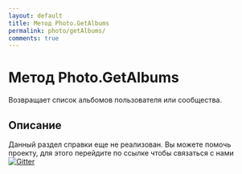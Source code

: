```yaml
---
layout: default
title: Метод Photo.GetAlbums
permalink: photo/getAlbums/
comments: true
---
```

# Метод Photo.GetAlbums
Возвращает список альбомов пользователя или сообщества.

## Описание
Данный раздел справки еще не реализован. Вы  можете помочь проекту, для этого перейдите по ссылке чтобы связаться с нами [![Gitter](https://badges.gitter.im/Join%20Chat.svg)](https://gitter.im/vknet/vk?utm_source=badge&utm_medium=badge&utm_campaign=pr-badge)
